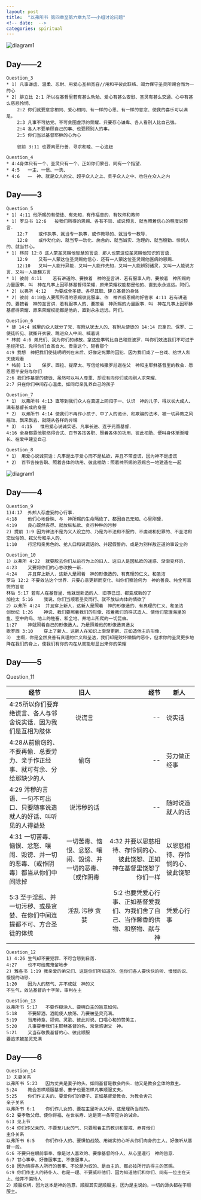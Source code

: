 ```yaml
---
layout: post
title:  "以弗所书 第四章至第六章九节——小组讨论问题"
<!-- date:  -->
categories: spiritual
---
```


![diagram1](/assets/group_QA1.jpeg)
## Day——2 
	Question_3
	* 1) 凡事谦虚、温柔、忍耐、用爱心互相宽容//用和平彼此联络、竭力保守圣灵所赐合而为一的心
	* 2) 腓立比 2:1 所以在基督里若有甚么劝勉、爱心有甚么安慰、圣灵有甚么交通、心中有甚么慈悲怜悯、
		2:2	你们就要意念相同、爱心相同、有一样的心思、有一样的意念、使我的喜乐可以满足。
		2:3	凡事不可结党、不可贪图虚浮的荣耀．只要存心谦卑、各人看别人比自己强。
		2:4	各人不要单顾自己的事、也要顾别人的事。
		2:5	你们当以基督耶稣的心为心

		彼前 3:11 也要离恶行善．寻求和睦、一心追赶

	Question_4
	* 4:4身体只有一个、圣灵只有一个、正如你们蒙召、同有一个指望、
	* 4:5	一主、一信、一洗、
	* 4:6	一　神、就是众人的父、超乎众人之上、贯乎众人之中、也住在众人之内

## Day——3
	Question_5
	* 1) 4:11 他所赐的有使徒、有先知．有传福音的．有牧师和教师
	* 1) 罗马书 12:6	按我们所得的恩赐、各有不同．或说预言、就当照着信心的程度说预言．
		12:7	或作执事、就当专一执事．或作教导的、就当专一教导．
		12:8	或作劝化的、就当专一劝化．施舍的、就当诚实．治理的、就当殷勤．怜悯人的、就当甘心。
	* 1) 林前 12:8 这人蒙圣灵赐他智慧的言语．那人也蒙这位圣灵赐他知识的言语．
		12:9	又有一人蒙这位圣灵赐他信心．还有一人蒙这位圣灵赐他医病的恩赐．
		12:10	又叫一人能行异能．又叫一人能作先知．又叫一人能辨别诸灵．又叫一人能说方言．又叫一人能翻方言
	* 1) 彼前 4:11 	若有讲道的、要按着　神的圣言讲．若有服事人的、要按着　神所赐的力量服事．叫　神在凡事上因耶稣基督得荣耀．原来荣耀权能都是他的、直到永永远远。阿们。
	* 2) 以弗所 4:12 	为要成全圣徒、各尽其职、建立基督的身体
	* 2) 彼前 4:10各人要照所得的恩赐彼此服事、作　神百般恩赐的好管家 4:11 若有讲道的、要按着　神的圣言讲．若有服事人的、要按着　神所赐的力量服事．叫　神在凡事上因耶稣基督得荣耀．原来荣耀权能都是他的、直到永永远远。阿们。

	Question_6
	* 徒 14:4 城里的众人就分了党．有附从犹太人的、有附从使徒的 14:14 巴拿巴、保罗、二使徒听见、就撕开衣裳、跳进众人中间、喊着说
	* 林前 4:6 弟兄们、我为你们的缘故、拿这些事转比自己和亚波罗．叫你们效法我们不可过于圣经所记．免得你们自高自大、贵重这个、轻看那个 
	4:9	我想　神把我们使徒明明列在末后、好像定死罪的囚犯．因为我们成了一台戏、给世人和天使观看
	* 帖前 1:1	保罗、西拉、提摩太、写信给帖撒罗尼迦在父　神和主耶稣基督里的教会．愿恩惠平安归与你们
	2:6	我们作基督的使徒、虽然可以叫人尊重、却没有向你们或向别人求荣耀、
	2:7	只在你们中间存心温柔、如同母亲乳养自己的孩子

	Question_7
	* 1） 以弗所书 4:13 直等到我们众人在真道上同归于一、认识　神的儿子、得以长大成人、满有基督长成的身量
	* 2） 以弗所书 4:14 使我们不再作小孩子、中了人的诡计、和欺骗的法术、被一切异教之风摇动、飘来飘去、就随从各样的异端
	* 3） 4:15	惟用爱心说诚实话、凡事长进、连于元首基督．
	4:16 全身都靠他联络得合式、百节各按各职、照着各体的功用、彼此相助、便叫身体渐渐增长、在爱中建立自己

	Question_8
	* 1） 用爱心说诚实话：凡事是出于爱心而不是私欲，并且不带虚谎，因为神不是虚谎
	* 2） 百节各按各职、照着各体的功用、彼此相助：照着神所赐的恩赐合一地建造在一起

![diagram1](/assets/group_QA2.jpeg)

## Day——4
	Question_9
	1)4:17	外邦人存虚妄的心行事．
	4:18	他们心地昏昧、与　神所赐的生命隔绝了、都因自己无知、心里刚硬．
	4:19	良心既然丧尽、就放纵私欲、贪行种种的污秽
	2) 提前 1:9 因为律法不是为义人设立的、乃是为不法和不服的、不虔诚和犯罪的、不圣洁和恋世俗的、弒父母和杀人的、
	1:10	行淫和亲男色的、抢人口和说谎话的、并起假誓的、或是为别样敌正道的事设立的

	Question_10
	1）以弗所 4:22	就要脱去你们从前行为上的旧人．这旧人是因私欲的迷惑、渐渐变坏的．
	4:23	又要将你们的心志改换一新．
	4:24	并且穿上新人．这新人是照着　神的形像造的、有真理的仁义、和圣洁
	罗马 12:2	不要效法这个世界．只要心意更新而变化、叫你们察验何为　神的善良、纯全可喜悦的旨意
	林后 5:17	若有人在基督里、他就是新造的人．旧事已过、都变成新的了
	加拉太 5:16	我说、你们当顺着圣灵而行、就不放纵肉体的情欲了
	2）以弗所 4:24	并且穿上新人．这新人是照着　神的形像造的、有真理的仁义、和圣洁
	创世纪 1:26	神说、我们要照着我们的形像、按着我们的样式造人、使他们管理海里的鱼、空中的鸟、地上的牲畜、和全地、并地上所爬的一切昆虫。
	1:27	神就照着自己的形像造人、乃是照着他的形像造男造女
	歌罗西 3:10	穿上了新人．这新人在知识上渐渐更新、正如造他主的形像．
	3） 主啊，你是全然良善有真理的仁义和圣洁，我们却是败坏懒惰的恶仆，但求你的圣灵更多地降在我们的身上，使我们有你的内在从而能彰显出来你的荣耀

## Day——5

Question_11

经节 | 旧人 | 经节 | 新人
--------------|:-----:|-----:| ----
4:25所以你们要弃绝谎言、各人与邻舍说实话．因为我们是互相为肢体  | 说谎言 |  -- | 说实话    
4:28从前偷窃的、不要再偷．总要劳力、亲手作正经事、就可有余、分给那缺少的人  | 偷窃 |  -- | 劳力做正经事 
4:29 污秽的言语、一句不可出口、只要随事说造就人的好话、叫听见的人得益处 | 说污秽的话 |  -- | 随时说造就人的话
4:31 一切苦毒、恼恨、忿怒、嚷闹、毁谤、并一切的恶毒、〔或作阴毒〕都当从你们中间除掉 | 一切苦毒、恼恨、忿怒、嚷闹、毁谤、并一切的恶毒、〔或作阴毒 | 4:32	并要以恩慈相待、存怜悯的心、彼此饶恕、正如　神在基督里饶恕了你们一样 | 以恩慈相待、存怜悯的心、彼此饶恕
5:3	至于淫乱、并一切污秽、或是贪婪、在你们中间连提都不可、方合圣徒的体统 | 淫乱 污秽 贪婪 |  5:2	也要凭爱心行事、正如基督爱我们、为我们舍了自己、当作馨香的供物、和祭物、献与　神 | 凭爱心行事

	Question_12
	1) 4:26	生气却不要犯罪．不可含怒到日落．
	4:27	也不可给魔鬼留地步
	2) 雅各书 1:19	我亲爱的弟兄们、这是你们所知道的．但你们各人要快快的听、慢慢的说、慢慢的动怒．
	1:20	因为人的怒气、并不成就　神的义
	不生气，效法基督的十字架，审判在主

	Question_13
	以弗所书 5:17	不要作糊涂人、要明白主的旨意如何。
	5:18	不要醉酒、酒能使人放荡、乃要被圣灵充满。
	5:19	当用诗章、颂词、灵歌、彼此对说、口唱心和的赞美主．
	5:20	凡事要奉我们主耶稣基督的名、常常感谢父　神。
	5:21	又当存敬畏基督的心、彼此顺服
	要追求被圣灵充满

## Day——6
	Question_14
	1）夫妻关系 
	以弗所书 5:23	因为丈夫是妻子的头、如同基督是教会的头．他又是教会全体的救主。
	5:24	教会怎样顺服基督、妻子也要怎样凡事顺服丈夫。
	5:25	你们作丈夫的、要爱你们的妻子、正如基督爱教会、为教会舍己
	亲子关系
	以弗所书 6:1	你们作儿女的、要在主里听从父母、这是理所当然的。
	6:2	要孝敬父母、使你得福、在世长寿．这是第一条带应许的诫命。
	6:3	见上节
	6:4	你们作父亲的、不要惹儿女的气、只要照着主的教训和警戒、养育他们
	主仆关系
	以弗所书 6:5	你们作仆人的、要惧怕战兢、用诚实的心听从你们肉身的主人、好像听从基督一般。
	6:6	不要只在眼前事奉、像是讨人喜欢的、要像基督的仆人、从心里遵行　神的旨意．
	6:7	甘心事奉、好像服事主、不像服事人。
	6:8	因为晓得各人所行的善事、不论是为奴的、是自主的、都必按所行的得主的赏赐。
	6:9	你们作主人的待仆人、也是一理、不要威吓他们．因为知道他们和你们、同有一位主在天上、他并不偏待人
	2）顺服权柄，因为这本是神的旨意，顺服其实是顺服主，因为是主说的。一切的源头都在于顺服主。












